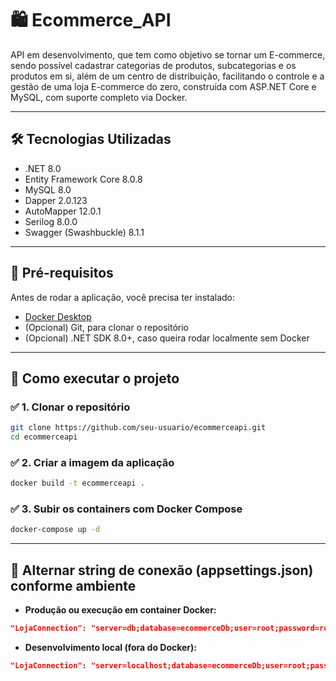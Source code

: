 # 🛍️ Ecommerce_API

API em desenvolvimento, que tem como objetivo se tornar um E-commerce, sendo possível cadastrar categorias de produtos, subcategorias e os produtos em si, além de um centro de distribuição, facilitando o controle e a gestão de uma loja E-commerce do zero, 
construída com ASP.NET Core e MySQL, com suporte completo via Docker.

---

## 🛠️ Tecnologias Utilizadas

* .NET 8.0
* Entity Framework Core 8.0.8
* MySQL 8.0
* Dapper 2.0.123
* AutoMapper 12.0.1
* Serilog 8.0.0
* Swagger (Swashbuckle) 8.1.1
  
---

## 📝 Pré-requisitos

Antes de rodar a aplicação, você precisa ter instalado:

* [Docker Desktop](https://www.docker.com/products/docker-desktop)
* (Opcional) Git, para clonar o repositório
* (Opcional) .NET SDK 8.0+, caso queira rodar localmente sem Docker

---

## 🚀 Como executar o projeto

### ✅ 1. Clonar o repositório

```bash
git clone https://github.com/seu-usuario/ecommerceapi.git
cd ecommerceapi
```

### ✅ 2. Criar a imagem da aplicação

```bash
docker build -t ecommerceapi .
```

### ✅ 3. Subir os containers com Docker Compose

```bash
docker-compose up -d
```

---

## 🔄 Alternar string de conexão (appsettings.json) conforme ambiente

* **Produção ou execução em container Docker:**

```json
"LojaConnection": "server=db;database=ecommerceDb;user=root;password=root"
```

* **Desenvolvimento local (fora do Docker):**

```json
"LojaConnection": "server=localhost;database=ecommerceDb;user=root;password=root"
```
